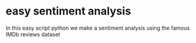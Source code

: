 # easy sentiment analysis
In this easy script python we make a sentiment analysis using the famous IMDb reviews dataset
